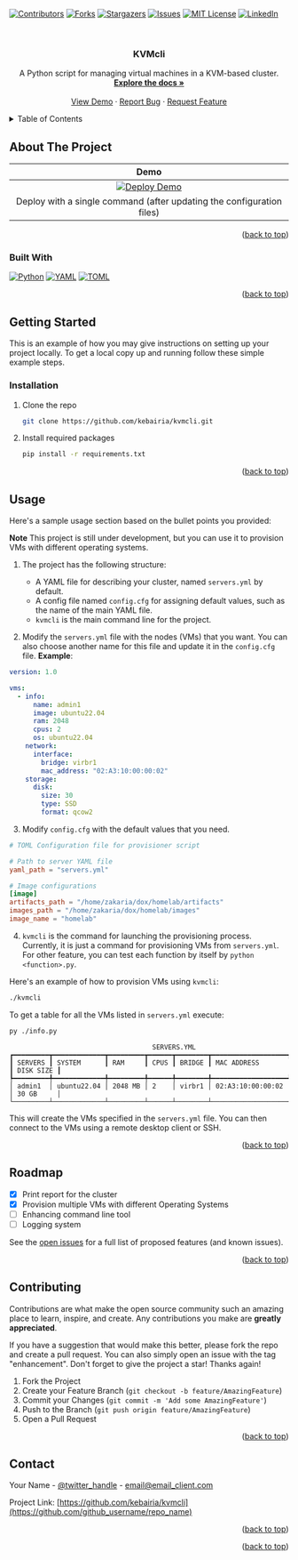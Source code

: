 <a name="readme-top"></a>



<!-- PROJECT SHIELDS -->
<!--
*** I'm using markdown "reference style" links for readability.
*** Reference links are enclosed in brackets [ ] instead of parentheses ( ).
*** See the bottom of this document for the declaration of the reference variables
*** for contributors-url, forks-url, etc. This is an optional, concise syntax you may use.
*** https://www.markdownguide.org/basic-syntax/#reference-style-links
-->
[![Contributors][contributors-shield]][contributors-url]
[![Forks][forks-shield]][forks-url]
[![Stargazers][stars-shield]][stars-url]
[![Issues][issues-shield]][issues-url]
[![MIT License][license-shield]][license-url]
[![LinkedIn][linkedin-shield]][linkedin-url]



<!-- PROJECT LOGO -->
<br />
<div align="center">
  <!-- <a href="https://github.com/kebairia/kvmcli"> -->
  <!--   <img src="images/logo.png" alt="Logo" width="80" height="80"> -->
  <!-- </a> -->

<h3 align="center">KVMcli</h3>

  <p align="center">
    A Python script for managing virtual machines in a KVM-based cluster.
    <br />
    <a href="https://github.com/kebairia/kvmcli"><strong>Explore the docs »</strong></a>
    <br />
    <br />
    <a href="https://github.com/kebairia/kvmcli">View Demo</a>
    ·
    <a href="https://github.com/kebairia/kvmcli/issues">Report Bug</a>
    ·
    <a href="https://github.com/kebairia/kvmcli/issues">Request Feature</a>
  </p>
</div>



<!-- TABLE OF CONTENTS -->
<details>
  <summary>Table of Contents</summary>
  <ol>
    <li>
      <a href="#about-the-project">About The Project</a>
      <ul>
        <li><a href="#built-with">Built With</a></li>
      </ul>
    </li>
    <li>
      <a href="#getting-started">Getting Started</a>
      <ul>
        <!-- <li><a href="#prerequisites">Prerequisites</a></li> -->
        <li><a href="#installation">Installation</a></li>
      </ul>
    </li>
    <li><a href="#usage">Usage</a></li>
    <!-- <li><a href="#roadmap">Roadmap</a></li> -->
    <!-- <li><a href="#contributing">Contributing</a></li> -->
    <li><a href="#license">License</a></li>
    <!-- <li><a href="#contact">Contact</a></li> -->
    <!-- <li><a href="#acknowledgments">Acknowledgments</a></li> -->
  </ol>
</details>



<!-- ABOUT THE PROJECT -->
## About The Project

| Demo                                                                                                                       |
| :--:                                                                                                                       |
| [![Deploy Demo](https://asciinema.org/a/0yJKkTA0pFMSjjxdrOytsZnos.svg)](https://asciinema.org/a/0yJKkTA0pFMSjjxdrOytsZnos) |
| Deploy with a single command (after updating the configuration files)                                                      |

<!-- Here's a blank template to get started: To avoid retyping too much info. Do a search and replace with your text editor for the following: `kebairia`, `kvmcli`, `twitter_handle`, `linkedin_username`, `email_client`, `email`, `project_title`, `project_description` -->

<p align="right">(<a href="#readme-top">back to top</a>)</p>



### Built With

[![Python][Python.icon]][Python.url]
[![YAML][YAML.icon]][YAML.url]
[![TOML][TOML.icon]][TOML.url]

<p align="right">(<a href="#readme-top">back to top</a>)</p>



<!-- GETTING STARTED -->
## Getting Started

This is an example of how you may give instructions on setting up your project locally.
To get a local copy up and running follow these simple example steps.

<!-- ### Prerequisites -->
<!-- This is an example of how to list things you need to use the software and how to install them. -->
<!-- * npm -->
<!--   ```sh -->
<!--   npm install npm@latest -g -->
<!--   ``` -->

### Installation

1. Clone the repo
   ```sh
   git clone https://github.com/kebairia/kvmcli.git
   ```
2. Install required packages
   ```sh
   pip install -r requirements.txt
   ```

<p align="right">(<a href="#readme-top">back to top</a>)</p>



<!-- USAGE EXAMPLES -->
## Usage

<!-- Use this space to show useful examples of how a project can be used. Additional screenshots, code examples and demos work well in this space. You may also link to more resources. -->

<!-- _For more examples, please refer to the [Documentation](https://example.com)_ -->
Here's a sample usage section based on the bullet points you provided:

**Note** This project is still under development, but you can use it to provision VMs with different operating systems.


1. The project has the following structure:
   - A YAML file for describing your cluster, named `servers.yml` by default.
   - A config file named `config.cfg` for assigning default values, such as the name of the main YAML file.
   - `kvmcli` is the main command line for the project.

2. Modify the `servers.yml` file with the nodes (VMs) that you want. You can also choose another name for this file and update it in the `config.cfg` file.
**Example**:
```yaml
version: 1.0

vms:
  - info:
      name: admin1
      image: ubuntu22.04
      ram: 2048
      cpus: 2
      os: ubuntu22.04
    network:
      interface:
        bridge: virbr1
        mac_address: "02:A3:10:00:00:02"
    storage:
      disk:
        size: 30
        type: SSD
        format: qcow2
```

3. Modify `config.cfg` with the default values that you need. 
```toml
# TOML Configuration file for provisioner script

# Path to server YAML file
yaml_path = "servers.yml"

# Image configurations
[image]
artifacts_path = "/home/zakaria/dox/homelab/artifacts"
images_path = "/home/zakaria/dox/homelab/images"
image_name = "homelab"
```

4. `kvmcli` is the command for launching the provisioning process. Currently, it is just a command for provisioning VMs from `servers.yml`. 
    For other feature, you can test each function by itself by `python <function>.py`.


Here's an example of how to provision VMs using `kvmcli`:
``` sh
./kvmcli
```
To get a table for all the VMs listed in `servers.yml` execute:
``` sh
py ./info.py
```
```
                                    SERVERS.YML
┏━━━━━━━━━┳━━━━━━━━━━━━━┳━━━━━━━━━┳━━━━━━┳━━━━━━━━┳━━━━━━━━━━━━━━━━━━━┳━━━━━━━━━━━┓
┃ SERVERS ┃ SYSTEM      ┃ RAM     ┃ CPUS ┃ BRIDGE ┃ MAC ADDRESS       ┃ DISK SIZE ┃
┡━━━━━━━━━╇━━━━━━━━━━━━━╇━━━━━━━━━╇━━━━━━╇━━━━━━━━╇━━━━━━━━━━━━━━━━━━━╇━━━━━━━━━━━┩
│ admin1  │ ubuntu22.04 │ 2048 MB │ 2    │ virbr1 │ 02:A3:10:00:00:02 │ 30 GB     │
└─────────┴─────────────┴─────────┴──────┴────────┴───────────────────┴───────────┘

```

This will create the VMs specified in the `servers.yml` file. You can then connect to the VMs using a remote desktop client or SSH.

<!-- For more information on the available commands, run `kvmcli --help`. -->





<p align="right">(<a href="#readme-top">back to top</a>)</p>



<!-- ROADMAP -->
## Roadmap
    
- [x] Print report for the cluster
- [x] Provision multiple VMs with different Operating Systems
- [ ] Enhancing command line tool
- [ ] Logging system

See the [open issues](https://github.com/kebairia/kvmcli/issues) for a full list of proposed features (and known issues).

<p align="right">(<a href="#readme-top">back to top</a>)</p>



<!-- CONTRIBUTING -->
## Contributing

Contributions are what make the open source community such an amazing place to learn, inspire, and create. Any contributions you make are **greatly appreciated**.

If you have a suggestion that would make this better, please fork the repo and create a pull request. You can also simply open an issue with the tag "enhancement".
Don't forget to give the project a star! Thanks again!

1. Fork the Project
2. Create your Feature Branch (`git checkout -b feature/AmazingFeature`)
3. Commit your Changes (`git commit -m 'Add some AmazingFeature'`)
4. Push to the Branch (`git push origin feature/AmazingFeature`)
5. Open a Pull Request

<p align="right">(<a href="#readme-top">back to top</a>)</p>



<!-- LICENSE -->
<!-- ## License -->

<!-- Distributed under the MIT License. See `LICENSE.txt` for more information. -->

<!-- <p align="right">(<a href="#readme-top">back to top</a>)</p> -->



<!-- CONTACT -->
## Contact

Your Name - [@twitter_handle](https://twitter.com/twitter_handle) - email@email_client.com

Project Link: [https://github.com/kebairia/kvmcli](https://github.com/github_username/repo_name)

<p align="right">(<a href="#readme-top">back to top</a>)</p>



<!-- ACKNOWLEDGMENTS -->
<!-- ## Acknowledgments -->

<!-- * []() -->
<!-- * []() -->
<!-- * []() -->

<p align="right">(<a href="#readme-top">back to top</a>)</p>



<!-- MARKDOWN LINKS & IMAGES -->
<!-- https://www.markdownguide.org/basic-syntax/#reference-style-links -->
[contributors-shield]: https://img.shields.io/github/contributors/kebairia/kvmcli.svg?style=for-the-badge
[contributors-url]: https://github.com/kebairia/kvmcli/graphs/contributors
[forks-shield]: https://img.shields.io/github/forks/kebairia/kvmcli.svg?style=for-the-badge
[forks-url]: https://github.com/kebairia/kvmcli/network/members
[stars-shield]: https://img.shields.io/github/stars/kebairia/kvmcli.svg?style=for-the-badge
[stars-url]: https://github.com/kebairia/kvmcli/stargazers
[issues-shield]: https://img.shields.io/github/issues/kebairia/kvmcli.svg?style=for-the-badge
[issues-url]: https://github.com/kebairia/kvmcli/issues
[license-shield]: https://img.shields.io/github/license/kebairia/kvmcli.svg?style=for-the-badge
[license-url]: https://github.com/kebairia/kvmcli/blob/master/LICENSE.txt
[linkedin-shield]: https://img.shields.io/badge/-LinkedIn-black.svg?style=for-the-badge&logo=linkedin&colorB=555
[linkedin-url]: https://linkedin.com/in/zakaria-kebairia
[homelab-arch-screenshot]: ./arch.png

[Python.icon]: https://img.shields.io/badge/python-4584b6?style=for-the-badge&logo=python&logoColor=ffde57
[Python.url]:  https://www.python.org/

[YAML.icon]: https://img.shields.io/badge/yaml-red?style=for-the-badge&logo=yaml&logoColor=whte
[YAML.url]: https://yaml.org/

[TOML.icon]: https://img.shields.io/badge/toml-9d4626?style=for-the-badge&logo=toml&logoColor=whte
[TOML.url]: https://toml.io/
